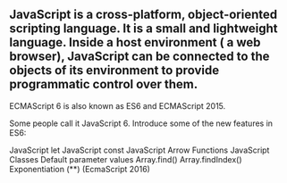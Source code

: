 ## JavaScript is a cross-platform, object-oriented scripting language. It is a small and lightweight language. Inside a host environment ( a web browser), JavaScript can be connected to the objects of its environment to provide programmatic control over them.

ECMAScript 6 is also known as ES6 and ECMAScript 2015.

Some people call it JavaScript 6.
Introduce some of the new features in ES6:

JavaScript let
JavaScript const
JavaScript Arrow Functions
JavaScript Classes
Default parameter values
Array.find()
Array.findIndex()
Exponentiation (\*\*) (EcmaScript 2016)

